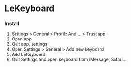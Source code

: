 # LeKeyboard
### Install
1. Settings > General > Profile And ... > Trust app
2. Open app
3. Quit app, settings
4. Open Settings > General > Add new keyboard
5. Add LeKeyboard
6. Quit Settings and open keyboard from iMessage, Safari...
